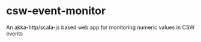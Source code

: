 # csw-event-monitor
An akka-http/scala-js based web app for monitoring numeric values in CSW events
